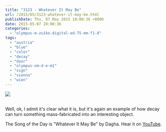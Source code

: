 ```yaml
---
title: "3123 - Whatever It May Be"
url: /2015/05/3123-whatever-it-may-be.html
publishDate: Thu, 07 May 2015 18:00:36 +0000
date: 2015-05-07 20:00:36
categories: 
  - "olympus-m-zuiko-digital-ed-75-mm-f1-8"
tags: 
  - "austria"
  - "blue"
  - "color"
  - "decay"
  - "door"
  - "olympus-om-d-e-m1"
  - "sign"
  - "vienna"
  - "wien"
---
```

<div class="container">
<div class="center"><a target="_blank" href="https://d25zfm9zpd7gm5.cloudfront.net/1200x1200/2015/20150414_160240_lr.jpg"><img src="https://d25zfm9zpd7gm5.cloudfront.net/0600x0600/2015/20150414_160240_lr.jpg" /></a></div>
</div>
<br />

Well, ok, I admit it's clear what it is, but it's again an example of how decay can turn something mass-fabricated into an interesting object.

The Song of the Day is "Whatever It May Be" by Dagha. Hear it on <a href="https://www.youtube.com/watch?v=eUY8h0i05jM" target="_blank">YouTube</a>.
